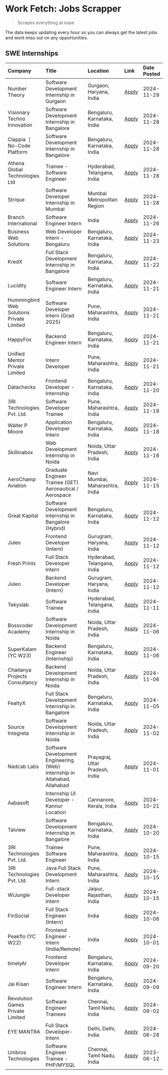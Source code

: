 # Work Fetch: Jobs Scrapper
> Scrapes everything at ease

The data keeps updating every hour so you can always get the latest jobs and wont miss out on any opportunities.

## SWE Internships
<!--START_SECTION:workfetch-->
| Company                                   | Title                                                                     | Location                        | Link                                                                                                                                                                                                                                          | Date Posted   |
|:------------------------------------------|:--------------------------------------------------------------------------|:--------------------------------|:----------------------------------------------------------------------------------------------------------------------------------------------------------------------------------------------------------------------------------------------|:--------------|
| Number Theory                             | Software Development Internship in Gurgaon                                | Gurgaon, Haryana, India         | [Apply](https://in.linkedin.com/jobs/view/software-development-internship-in-gurgaon-at-number-theory-4087550503?position=33&pageNum=0&refId=hC7SpRS2ik0hYEhkbxxPOQ%3D%3D&trackingId=Jy2UIQGPqrNmGEcN%2F9YKJA%3D%3D)                          | 2024-11-29    |
| Visionary Techno Innovation               | Software Development Internship in Bangalore                              | Bengaluru, Karnataka, India     | [Apply](https://in.linkedin.com/jobs/view/software-development-internship-in-bangalore-at-visionary-techno-innovation-4086916247?position=14&pageNum=0&refId=hC7SpRS2ik0hYEhkbxxPOQ%3D%3D&trackingId=2b80Qk8XxQvkLXUTUypjTg%3D%3D)            | 2024-11-28    |
| Clappia ⢸ No-Code Platform                | Software Development Internship in Bangalore                              | Bengaluru, Karnataka, India     | [Apply](https://in.linkedin.com/jobs/view/software-development-internship-in-bangalore-at-clappia-%E2%A2%B8-no-code-platform-4086916232?position=27&pageNum=0&refId=hC7SpRS2ik0hYEhkbxxPOQ%3D%3D&trackingId=cLFxnAyU33MMyaiWFtr12w%3D%3D)     | 2024-11-28    |
| Athena Global Technologies Ltd            | Trainee - Software Engineer                                               | Hyderabad, Telangana, India     | [Apply](https://in.linkedin.com/jobs/view/trainee-software-engineer-at-athena-global-technologies-ltd-4087205108?position=45&pageNum=0&refId=hC7SpRS2ik0hYEhkbxxPOQ%3D%3D&trackingId=A00vbj5N3JaP8L6OPn9Gig%3D%3D)                            | 2024-11-28    |
| Strique                                   | Software Developer Internship in Mumbai                                   | Mumbai Metropolitan Region      | [Apply](https://in.linkedin.com/jobs/view/software-developer-internship-in-mumbai-at-strique-4086913624?position=48&pageNum=0&refId=hC7SpRS2ik0hYEhkbxxPOQ%3D%3D&trackingId=4JTG1UMhRkAl9buteLO1AQ%3D%3D)                                     | 2024-11-28    |
| Branch International                      | Software Engineer Intern                                                  | India                           | [Apply](https://in.linkedin.com/jobs/view/software-engineer-intern-at-branch-international-4054425650?position=39&pageNum=0&refId=hC7SpRS2ik0hYEhkbxxPOQ%3D%3D&trackingId=e4vCGrqZ2zbOd8QdP41UFA%3D%3D)                                       | 2024-11-26    |
| Business Web Solutions                    | Web Developer Intern - Bengaluru                                          | Bengaluru, Karnataka, India     | [Apply](https://in.linkedin.com/jobs/view/web-developer-intern-bengaluru-at-business-web-solutions-4081769308?position=44&pageNum=0&refId=hC7SpRS2ik0hYEhkbxxPOQ%3D%3D&trackingId=v82qpXmUwNEJR9HsxQVSqQ%3D%3D)                               | 2024-11-23    |
| KredX                                     | Full Stack Development Internship in Bangalore                            | Bengaluru, Karnataka, India     | [Apply](https://in.linkedin.com/jobs/view/full-stack-development-internship-in-bangalore-at-kredx-4082021747?position=25&pageNum=0&refId=hC7SpRS2ik0hYEhkbxxPOQ%3D%3D&trackingId=t%2FlmWW%2F3eE2d05mqRP54aw%3D%3D)                            | 2024-11-22    |
| Lucidity                                  | Software Engineer Intern                                                  | Bengaluru, Karnataka, India     | [Apply](https://in.linkedin.com/jobs/view/software-engineer-intern-at-lucidity-4081805788?position=7&pageNum=0&refId=hC7SpRS2ik0hYEhkbxxPOQ%3D%3D&trackingId=faS4MQcwq81ivG15GTWUcg%3D%3D)                                                    | 2024-11-21    |
| Hummingbird Web Solutions Private Limited | Software Developer Intern (Grad 2025)                                     | Pune, Maharashtra, India        | [Apply](https://in.linkedin.com/jobs/view/software-developer-intern-grad-2025-at-hummingbird-web-solutions-private-limited-4079796998?position=23&pageNum=0&refId=hC7SpRS2ik0hYEhkbxxPOQ%3D%3D&trackingId=Rshy40a7bgLuwsfrMax13w%3D%3D)       | 2024-11-21    |
| HappyFox                                  | Backend Engineer Intern                                                   | Bengaluru, Karnataka, India     | [Apply](https://in.linkedin.com/jobs/view/backend-engineer-intern-at-happyfox-4079265240?position=47&pageNum=0&refId=hC7SpRS2ik0hYEhkbxxPOQ%3D%3D&trackingId=ZJohQU10zy57iUuCVPh5CQ%3D%3D)                                                    | 2024-11-21    |
| Unified Mentor Private Limited            | Intern Developer                                                          | Pune, Maharashtra, India        | [Apply](https://in.linkedin.com/jobs/view/intern-developer-at-unified-mentor-private-limited-4079625302?position=52&pageNum=0&refId=hC7SpRS2ik0hYEhkbxxPOQ%3D%3D&trackingId=Tgy%2B0qE8alAnBxJUQR4mdw%3D%3D)                                   | 2024-11-21    |
| Datachecks                                | Frontend Developer - Internship                                           | Bengaluru, Karnataka, India     | [Apply](https://in.linkedin.com/jobs/view/frontend-developer-internship-at-datachecks-4078365869?position=37&pageNum=0&refId=hC7SpRS2ik0hYEhkbxxPOQ%3D%3D&trackingId=OsawccWBISMxSlOx5qBQrw%3D%3D)                                            | 2024-11-20    |
| 3RI Technologies Pvt. Ltd.                | Software Developer Trainee                                                | Pune, Maharashtra, India        | [Apply](https://in.linkedin.com/jobs/view/software-developer-trainee-at-3ri-technologies-pvt-ltd-4080283578?position=28&pageNum=0&refId=hC7SpRS2ik0hYEhkbxxPOQ%3D%3D&trackingId=%2Bj%2Bh4bcfd8lScsIIBsKH%2Bw%3D%3D)                           | 2024-11-19    |
| Walter P Moore                            | Application Developer Intern                                              | Bengaluru, Karnataka, India     | [Apply](https://in.linkedin.com/jobs/view/application-developer-intern-at-walter-p-moore-4077126811?position=18&pageNum=0&refId=hC7SpRS2ik0hYEhkbxxPOQ%3D%3D&trackingId=DAG6Qmbk2L5qRfJYbPUrIQ%3D%3D)                                         | 2024-11-18    |
| Skillinabox                               | Web Development Internship in Noida                                       | Noida, Uttar Pradesh, India     | [Apply](https://in.linkedin.com/jobs/view/web-development-internship-in-noida-at-skillinabox-4077783016?position=20&pageNum=0&refId=hC7SpRS2ik0hYEhkbxxPOQ%3D%3D&trackingId=LqZXEWQrIC9boOXsyASmLg%3D%3D)                                     | 2024-11-16    |
| AeroChamp Aviation                        | Graduate Engineer Trainee (GET) Aeronautical / Aerospace                  | Navi Mumbai, Maharashtra, India | [Apply](https://in.linkedin.com/jobs/view/graduate-engineer-trainee-get-aeronautical-aerospace-at-aerochamp-aviation-4075807848?position=35&pageNum=0&refId=hC7SpRS2ik0hYEhkbxxPOQ%3D%3D&trackingId=fjqh0BmRutBhZneXe1HuUA%3D%3D)             | 2024-11-15    |
| Great Kapital                             | Software Development Internship in Bangalore (Hybrid)                     | Bengaluru, Karnataka, India     | [Apply](https://in.linkedin.com/jobs/view/software-development-internship-in-bangalore-hybrid-at-great-kapital-4074322094?position=21&pageNum=0&refId=hC7SpRS2ik0hYEhkbxxPOQ%3D%3D&trackingId=HU2E%2FNHxe9V%2FEDeCy6%2BXOQ%3D%3D)             | 2024-11-12    |
| Juleo                                     | Frontend Developer (Intern)                                               | Gurugram, Haryana, India        | [Apply](https://in.linkedin.com/jobs/view/frontend-developer-intern-at-juleo-4072443159?position=29&pageNum=0&refId=hC7SpRS2ik0hYEhkbxxPOQ%3D%3D&trackingId=ujfhkvbC37JcVkmm25SjqA%3D%3D)                                                     | 2024-11-12    |
| Fresh Prints                              | Full Stack Developer Intern                                               | Hyderabad, Telangana, India     | [Apply](https://in.linkedin.com/jobs/view/full-stack-developer-intern-at-fresh-prints-4074759619?position=31&pageNum=0&refId=hC7SpRS2ik0hYEhkbxxPOQ%3D%3D&trackingId=RQwN3qpD62Fy3t%2FVdfef1w%3D%3D)                                          | 2024-11-12    |
| Juleo                                     | Backend Developer (Intern)                                                | Gurugram, Haryana, India        | [Apply](https://in.linkedin.com/jobs/view/backend-developer-intern-at-juleo-4072437848?position=46&pageNum=0&refId=hC7SpRS2ik0hYEhkbxxPOQ%3D%3D&trackingId=7iszfENLjbKwT8UGOfXd%2Bg%3D%3D)                                                    | 2024-11-12    |
| Tekyslab                                  | Software Trainee                                                          | Hyderabad, Telangana, India     | [Apply](https://in.linkedin.com/jobs/view/software-trainee-at-tekyslab-4074128169?position=42&pageNum=0&refId=hC7SpRS2ik0hYEhkbxxPOQ%3D%3D&trackingId=bIUY0QekEoUCEbSbKCd%2Bzg%3D%3D)                                                         | 2024-11-11    |
| Bosscoder Academy                         | Software Development Internship in Noida                                  | Noida, Uttar Pradesh, India     | [Apply](https://in.linkedin.com/jobs/view/software-development-internship-in-noida-at-bosscoder-academy-4070090866?position=9&pageNum=0&refId=hC7SpRS2ik0hYEhkbxxPOQ%3D%3D&trackingId=%2F57aLX8Zqzonlvu4f6YFhg%3D%3D)                         | 2024-11-06    |
| SuperKalam (YC W23)                       | Backend Engineer (Internship)                                             | Bengaluru, Karnataka, India     | [Apply](https://in.linkedin.com/jobs/view/backend-engineer-internship-at-superkalam-yc-w23-4069134451?position=26&pageNum=0&refId=hC7SpRS2ik0hYEhkbxxPOQ%3D%3D&trackingId=7ngpZn2PEKRWEFIQyr%2FWlA%3D%3D)                                     | 2024-11-06    |
| Chaitanya Projects Consultancy            | Backend Development Internship in Noida                                   | Noida, Uttar Pradesh, India     | [Apply](https://in.linkedin.com/jobs/view/backend-development-internship-in-noida-at-chaitanya-projects-consultancy-4070090859?position=55&pageNum=0&refId=hC7SpRS2ik0hYEhkbxxPOQ%3D%3D&trackingId=8B6LNlcMbNAz7mvYEJnPog%3D%3D)              | 2024-11-06    |
| FealtyX                                   | Full Stack Development Internship in Bangalore                            | Bengaluru, Karnataka, India     | [Apply](https://in.linkedin.com/jobs/view/full-stack-development-internship-in-bangalore-at-fealtyx-4067118640?position=36&pageNum=0&refId=hC7SpRS2ik0hYEhkbxxPOQ%3D%3D&trackingId=vZ9md8CRgZ%2BSmi8GeRzXWA%3D%3D)                            | 2024-11-05    |
| Source Integreta                          | Software Development Internship in Noida                                  | Noida, Uttar Pradesh, India     | [Apply](https://in.linkedin.com/jobs/view/software-development-internship-in-noida-at-source-integreta-4066120527?position=13&pageNum=0&refId=hC7SpRS2ik0hYEhkbxxPOQ%3D%3D&trackingId=jsp3%2FWaPcYQbDmlmYh2HxA%3D%3D)                         | 2024-11-02    |
| Nadcab Labs                               | Software Development Engineering (Web) Internship in Allahabad, Allahabad | Prayagraj, Uttar Pradesh, India | [Apply](https://in.linkedin.com/jobs/view/software-development-engineering-web-internship-in-allahabad-allahabad-at-nadcab-labs-4064940107?position=3&pageNum=0&refId=hC7SpRS2ik0hYEhkbxxPOQ%3D%3D&trackingId=xPkG5p%2FQfgpUbTZuLzWFKg%3D%3D) | 2024-11-01    |
| Aabasoft                                  | Internship UI Developer - Kannur Location                                 | Cannanore, Kerala, India        | [Apply](https://in.linkedin.com/jobs/view/internship-ui-developer-kannur-location-at-aabasoft-4055898437?position=19&pageNum=0&refId=hC7SpRS2ik0hYEhkbxxPOQ%3D%3D&trackingId=i8%2BQbYusY4pwRH%2BleyA0zA%3D%3D)                                | 2024-10-21    |
| Talview                                   | Software Development Internship in Bangalore                              | Bengaluru, Karnataka, India     | [Apply](https://in.linkedin.com/jobs/view/software-development-internship-in-bangalore-at-talview-4055420944?position=4&pageNum=0&refId=hC7SpRS2ik0hYEhkbxxPOQ%3D%3D&trackingId=vmOsCN3IjZePUywJegYmmQ%3D%3D)                                 | 2024-10-20    |
| 3RI Technologies Pvt. Ltd.                | Trainee Software Engineer                                                 | Pune, Maharashtra, India        | [Apply](https://in.linkedin.com/jobs/view/trainee-software-engineer-at-3ri-technologies-pvt-ltd-4048233384?position=32&pageNum=0&refId=hC7SpRS2ik0hYEhkbxxPOQ%3D%3D&trackingId=ZkxSaS8cJdg%2BRX4X%2BvkLeA%3D%3D)                              | 2024-10-15    |
| 3RI Technologies Pvt. Ltd.                | Java Full Stack Development Intern                                        | Pune, Maharashtra, India        | [Apply](https://in.linkedin.com/jobs/view/java-full-stack-development-intern-at-3ri-technologies-pvt-ltd-4048231995?position=40&pageNum=0&refId=hC7SpRS2ik0hYEhkbxxPOQ%3D%3D&trackingId=%2F3bY9Pw3aABxHyN6tqYNrw%3D%3D)                       | 2024-10-15    |
| WiJungle                                  | Full-stack Developer Intern                                               | Jaipur, Rajasthan, India        | [Apply](https://in.linkedin.com/jobs/view/full-stack-developer-intern-at-wijungle-4048227759?position=56&pageNum=0&refId=hC7SpRS2ik0hYEhkbxxPOQ%3D%3D&trackingId=DjvKOMBWfIIQCwGqn6P%2Bfg%3D%3D)                                              | 2024-10-15    |
| FinSocial                                 | Full Stack Engineer (Intern)                                              | India                           | [Apply](https://in.linkedin.com/jobs/view/full-stack-engineer-intern-at-finsocial-4041564486?position=60&pageNum=0&refId=hC7SpRS2ik0hYEhkbxxPOQ%3D%3D&trackingId=QJkgTPNCKC6Vu4CS%2BAeaoA%3D%3D)                                              | 2024-10-06    |
| Peakflo (YC W22)                          | Frontend Engineer - Intern (India/Remote)                                 | India                           | [Apply](https://in.linkedin.com/jobs/view/frontend-engineer-intern-india-remote-at-peakflo-yc-w22-4037729755?position=8&pageNum=0&refId=hC7SpRS2ik0hYEhkbxxPOQ%3D%3D&trackingId=%2FAsi9wWYmgHiVzYSrSEbuw%3D%3D)                               | 2024-10-01    |
| timelyAI                                  | Frontend Developer Intern                                                 | Bengaluru, Karnataka, India     | [Apply](https://in.linkedin.com/jobs/view/frontend-developer-intern-at-timelyai-4030925040?position=11&pageNum=0&refId=hC7SpRS2ik0hYEhkbxxPOQ%3D%3D&trackingId=g%2FNvHQFQzCuWmoJHwxxi1A%3D%3D)                                                | 2024-09-20    |
| Jai Kisan                                 | Software Engineer Intern                                                  | Bengaluru, Karnataka, India     | [Apply](https://in.linkedin.com/jobs/view/software-engineer-intern-at-jai-kisan-4024075360?position=38&pageNum=0&refId=hC7SpRS2ik0hYEhkbxxPOQ%3D%3D&trackingId=J2SM2gtTVHlX3WoWs1tNeQ%3D%3D)                                                  | 2024-09-09    |
| Revolution Games Private Limited          | Software Engineer Trainees                                                | Chennai, Tamil Nadu, India      | [Apply](https://in.linkedin.com/jobs/view/software-engineer-trainees-at-revolution-games-private-limited-4015912927?position=34&pageNum=0&refId=hC7SpRS2ik0hYEhkbxxPOQ%3D%3D&trackingId=tibw34oBwiFpb9K0kJFTVg%3D%3D)                         | 2024-09-02    |
| EYE MANTRA                                | Full Stack Developer- Intern                                              | Delhi, Delhi, India             | [Apply](https://in.linkedin.com/jobs/view/full-stack-developer-intern-at-eye-mantra-3960988037?position=54&pageNum=0&refId=hC7SpRS2ik0hYEhkbxxPOQ%3D%3D&trackingId=kb%2BNOMoq3NjKoxwBSbiGFA%3D%3D)                                            | 2024-06-28    |
| Unibros Technologies                      | Software Engineer Trainee - PHP/MYSQL                                     | Chennai, Tamil Nadu, India      | [Apply](https://in.linkedin.com/jobs/view/software-engineer-trainee-php-mysql-at-unibros-technologies-3656599241?position=50&pageNum=0&refId=hC7SpRS2ik0hYEhkbxxPOQ%3D%3D&trackingId=St%2FXNUc5lhVS9d3VlKjw4Q%3D%3D)                          | 2023-06-12    |
<!--END_SECTION:workfetch-->
